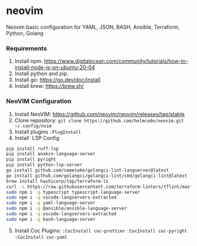 # neovim
Neovim basic configuration for YAML, JSON, BASH, Ansible, Terraform, Python, Golang


### Requirements
1. Install npm: https://www.digitalocean.com/community/tutorials/how-to-install-node-js-on-ubuntu-20-04
2. Install python and pip.
3. Install go: https://go.dev/doc/install
4. Install brew: https://brew.sh/


### NeoVIM Configuration
1. Install NeoVIM: [](sadasiiaisdsjççç[]asds[]sadsd:)https://github.com/neovim/neovim/releases/tag/stable
2. Clone repository: `git clone https://github.com/helmcode/neovim.git ~/.config/nvim`
3. Install plugins `:PlugInstall`
4. Install` LSP Config

```bash
pip install ruff-lsp
pip install anakin-language-server
pip install pyright
pip install python-lsp-server
go install github.com/nametake/golangci-lint-langserver@latest
go install github.com/golangci/golangci-lint/cmd/golangci-lint@latest
brew install hashicorp/tap/terraform-ls
curl -s https://raw.githubusercontent.com/terraform-linters/tflint/master/install_linux.sh | bash
sudo npm i -g typescript typescript-language-server
sudo npm i -g vscode-langservers-extracted
sudo npm i -g yaml-language-server
sudo npm i -g @ansible/ansible-language-server
sudo npm i -g vscode-langservers-extracted
sudo npm i -g bash-language-server
````

5. Install Coc Plugins:
`:CocInstall coc-prettier`
`:CocInstall coc-pyright`
`:CocInstall coc-yaml`
